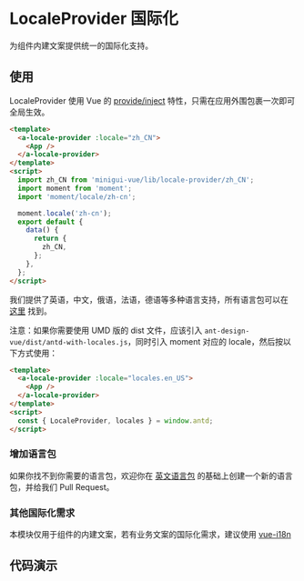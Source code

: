 # LocaleProvider 国际化

为组件内建文案提供统一的国际化支持。

## 使用

LocaleProvider 使用 Vue 的 [provide/inject](https://cn.vuejs.org/v2/api/#provide-inject) 特性，只需在应用外围包裹一次即可全局生效。

```html
<template>
  <a-locale-provider :locale="zh_CN">
    <App />
  </a-locale-provider>
</template>
<script>
  import zh_CN from 'minigui-vue/lib/locale-provider/zh_CN';
  import moment from 'moment';
  import 'moment/locale/zh-cn';

  moment.locale('zh-cn');
  export default {
    data() {
      return {
        zh_CN,
      };
    },
  };
</script>
```

我们提供了英语，中文，俄语，法语，德语等多种语言支持，所有语言包可以在 [这里](https://github.com/vueComponent/ant-design-vue/tree/master/components/locale-provider) 找到。

注意：如果你需要使用 UMD 版的 dist 文件，应该引入 `ant-design-vue/dist/antd-with-locales.js`，同时引入 moment 对应的 locale，然后按以下方式使用：

```html
<template>
  <a-locale-provider :locale="locales.en_US">
    <App />
  </a-locale-provider>
</template>
<script>
  const { LocaleProvider, locales } = window.antd;
</script>
```

### 增加语言包

如果你找不到你需要的语言包，欢迎你在 [英文语言包](https://github.com/vueComponent/ant-design-vue/blob/master/components/locale-provider/en_US.js) 的基础上创建一个新的语言包，并给我们 Pull Request。

### 其他国际化需求

本模块仅用于组件的内建文案，若有业务文案的国际化需求，建议使用 [vue-i18n](https://github.com/kazupon/vue-i18n)

## 代码演示
